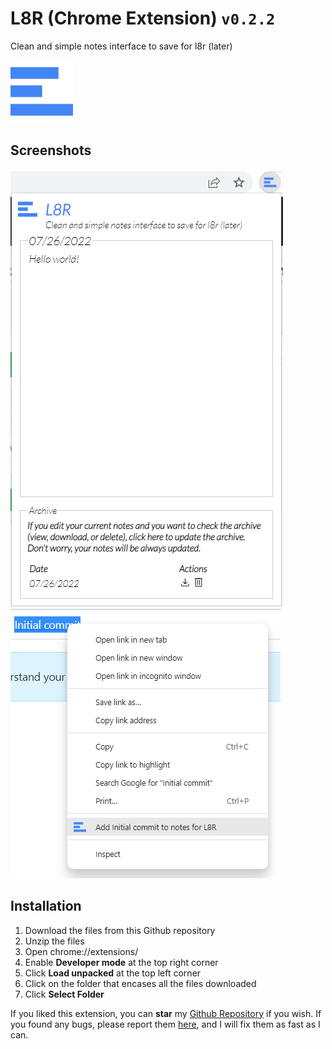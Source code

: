 # L8R (Chrome Extension) `v0.2.2`

Clean and simple notes interface to save for l8r (later)

<img src="https://raw.githubusercontent.com/JavRedstone/L8R/main/src/assets/icons/l8r_icon.svg"  alt="Logo" width="100" height="100">

## Screenshots

<img src="https://github.com/JavRedstone/L8R/blob/main/src/assets/screenshots/l8r-screenshot-1.png" alt="Screenshot_1">

<img src="https://github.com/JavRedstone/L8R/blob/main/src/assets/screenshots/l8r-screenshot-2.png" alt="Screenshot_2">

## Installation

1. Download the files from this Github repository
2. Unzip the files
3. Open chrome://extensions/
4. Enable **Developer mode** at the top right corner
5. Click **Load unpacked** at the top left corner
6. Click on the folder that encases all the files downloaded
7. Click **Select Folder**

If you liked this extension, you can **star** my [Github Repository](https://github.com/JavRedstone/L8R) if you wish. If you found any bugs, please report them [here](https://github.com/JavRedstone/L8R/issues), and I will fix them as fast as I can.